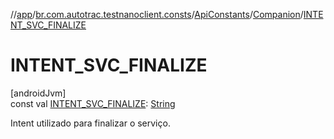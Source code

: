 //[app](../../../../index.md)/[br.com.autotrac.testnanoclient.consts](../../index.md)/[ApiConstants](../index.md)/[Companion](index.md)/[INTENT_SVC_FINALIZE](-i-n-t-e-n-t_-s-v-c_-f-i-n-a-l-i-z-e.md)

# INTENT_SVC_FINALIZE

[androidJvm]\
const val [INTENT_SVC_FINALIZE](-i-n-t-e-n-t_-s-v-c_-f-i-n-a-l-i-z-e.md): [String](https://kotlinlang.org/api/latest/jvm/stdlib/kotlin/-string/index.html)

Intent utilizado para finalizar o serviço.

